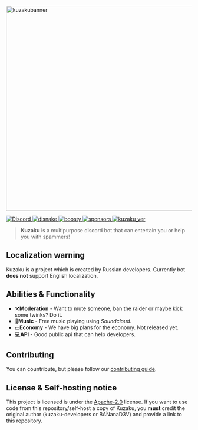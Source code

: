 <img src="https://cdn.discordapp.com/attachments/879049868415496213/926471309519638558/Group_5.png" alt="kuzakubanner" width="555"/>
<p>
  <a href="https://discord.gg/FeYTfmtTzq">
    <img src="https://img.shields.io/discord/761991504793174117.svg?logo=discord&colorB=7289DA" alt="Discord">
  </a>
  <a href="https://docs.disnake.dev">
    <img src="https://img.shields.io/badge/disnake-v2.3.0-blue.svg?logo=python" alt="disnake">
  </a>
  <a href="https://github.com/kuzaku-developers/kuzaku">
    <img src="https://img.shields.io/tokei/lines/github/kuzaku-developers/kuzaku?color=red&label=Lines%20of%20code&logo=github&logoColor=red" alt="boosty">
  </a>
   <a href="https://github.com/kuzaku-developers/kuzaku">
    <img src="https://img.shields.io/github/sponsors/kuzaku-developers?logo=github" alt="sponsors">
  </a>
  <a href="https://github.com/kuzaku-developers/kuzaku">
    <img src="https://img.shields.io/badge/kuzaku%20version-0.1.5-blue" alt="kuzaku_ver">
  </a>
</p>

> **Kuzaku** is a multipurpose discord bot that can entertain you or help you with spammers!



## Localization warning
Kuzaku is a project which is created by Russian developers.  Currently bot **does not** support English localization, 

## Abilities & Functionality
- ⚒️**Moderation** - Want to mute someone, ban the raider or maybe kick some twinks? Do it.
- 🎵**Music** - Free music playing using *Soundcloud*.
- 💵**Economy** - We have big plans for the economy. Not released yet.
- 💻**API** - Good public api that can help developers.

## Contributing
You can countribute, but please follow our [contributing guide](en.contributing.md).

## License & Self-hosting notice
This project is licensed is under the [Apache-2.0](LICENSE) license. If you want to use code from this repository/self-host a copy of Kuzaku, you **must** credit the original author (kuzaku-developers or BANanaD3V) and provide a link to this repository. 
